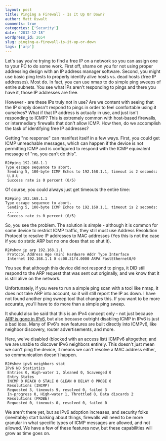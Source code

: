 ```yaml
---
layout: post
title: Pinging a Firewall - Is It Up Or Down?
author: Matt Oswalt
comments: true
categories: ['Security']
date: "2012-12-18"
wordpress_id: 2654
slug: pinging-a-firewall-is-it-up-or-down
tags: ['arp']
---
```



Let's say you're trying to find a free IP on a network so you can assign one to your PC to do some work. First off, shame on you for not using proper addressing design with an IP address manager software. Second, you might use basic ping tests to properly identify alive hosts vs. dead hosts (free IP addresses). Most do. In fact, you can use nmap to do simple ping sweeps of entire subnets. You see what IPs aren't responding to pings and there you have it, those IP addresses are free.

However - are these IPs truly not in use? Are we content with seeing that the IP simply doesn't respond to pings in order to feel comfortable using it ourselves? What if that IP address is actually in use, and just isn't responding to ICMP? This is extremely common with host-based firewalls, or intermediary firewalls that don't allow ICMP. How then, do we accomplish the task of identifying free IP addresses?

Getting "no response" can manifest itself in a few ways. First, you could get ICMP unreachable messages, which can happen if the device is not permitting ICMP and is configured to respond with the ICMP equivalent message of "no, you can't do this".

    R2#ping 192.168.1.1
    Type escape sequence to abort.
     Sending 5, 100-byte ICMP Echos to 192.168.1.1, timeout is 2 seconds:
     U.U.U
     Success rate is 0 percent (0/5)

Of course, you could always just get timeouts the entire time:
  
    R2#ping 192.168.1.1
    Type escape sequence to abort.
     Sending 5, 100-byte ICMP Echos to 192.168.1.1, timeout is 2 seconds:
     .....
     Success rate is 0 percent (0/5)

So, you see the problem. The solution is simple - although it is common for some device to restrict ICMP traffic, they still must use Address Resolution Protocol to resolve IP addresses to MAC addresses (Yes this is not the case if you do static ARP but no one does that so shut it).

    R2#show ip arp 192.168.1.1
     Protocol Address Age (min) Hardware Addr Type Interface
     Internet 192.168.1.1 0 cc00.31f4.0000 ARPA FastEthernet0/0

You see that although this device did not respond to pings, it DID still respond to the ARP request that was sent out originally, and we know that it is still alive on the network.

Unfortunately, if you were to run a simple ping scan with a tool like nmap, it does not take ARP into account, so it will still report the IP as down. I have not found another ping sweep tool that changes this. If you want to be more accurate, you'll have to do more than a simple ping sweep.

It should also be said that this is an IPv4 concept only - not just because [ARP is gone in IPv6](https://keepingitclassless.net/2011/10/neighbor-solicitation-ipv6s-replacement-for-arp/), but also because outright disabling ICMP in IPv6 is just a bad idea. Many of IPv6's new features are built directly into ICMPv6, like neighbor discovery, router advertisements, and more.

Here, we've disabled (blocked with an access list) ICMPv6 altogether, and we are unable to discover IPv6 neighbors entirely. This doesn't just mean we can't ping the device, it means we can't resolve a MAC address either, so communication doesn't happen.

    R2#show ipv6 neighbors stat
    IPv6 ND Statistics
     Entries 0, High-water 1, Gleaned 0, Scavenged 0
     Entry States
     INCMP 0 REACH 0 STALE 0 GLEAN 0 DELAY 0 PROBE 0
     Resolutions (INCMP)
     Requested 3, timeouts 9, resolved 0, failed 3
     In-progress 0, High-water 1, Throttled 0, Data discards 2
     Resolutions (PROBE)
     Requested 0, timeouts 0, resolved 0, failed 0

We aren't there yet, but as IPv6 adoption increases, and security folks (inevitably) start balking about things, firewalls will need to be more granular in what specific types of ICMP messages are allowed, and not allowed. We have a few of these features now, but these capabilities will grow as time goes on.